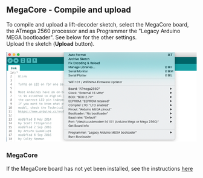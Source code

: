 ## MegaCore - Compile and upload ##

To compile and upload a lift-decoder sketch, select the MegaCore board, the ATmega 2560 processor and as Programmer the "Legacy Arduino MEGA bootloader". See below for the other settings. <BR>
Upload the sketch (**Upload** button).
<center><img src="02-MegaCore-Compilation/Figures/ScreenShot-CompileOptions.png"></center>


### MegaCore ###
If the MegaCore board has not yet been installed, see the instructions [here](/02-MegaCore-Compilation/Step02-MegaCore-Compilation.md)
